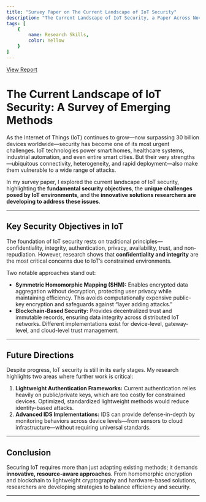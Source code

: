 ```yaml
---
title: "Survey Paper on The Current Landscape of IoT Security"
description: "The Current Landscape of IoT Security, a Paper Across Novel Methods in the Field"
tags: [
    {
        name: Research Skills,
        color: Yellow
    }
]
---
```

<a href="/project-pdfs/SurveyPaper.pdf" target="_blank">View Report</a>

# The Current Landscape of IoT Security: A Survey of Emerging Methods

As the Internet of Things (IoT) continues to grow—now surpassing 30 billion devices worldwide—security has become one of its most urgent challenges. IoT technologies power smart homes, healthcare systems, industrial automation, and even entire smart cities. But their very strengths—ubiquitous connectivity, heterogeneity, and rapid deployment—also make them vulnerable to a wide range of attacks.

In my survey paper, I explored the current landscape of IoT security, highlighting the **fundamental security objectives**, the **unique challenges posed by IoT environments**, and the **innovative solutions researchers are developing to address these issues**.

---

## Key Security Objectives in IoT

The foundation of IoT security rests on traditional principles—confidentiality, integrity, authentication, privacy, availability, trust, and non-repudiation. However, research shows that **confidentiality and integrity** are the most critical concerns due to IoT’s constrained environments.

Two notable approaches stand out:

* **Symmetric Homomorphic Mapping (SHM):** Enables encrypted data aggregation without decryption, protecting user privacy while maintaining efficiency. This avoids computationally expensive public-key encryption and safeguards against “layer adding attacks.”
* **Blockchain-Based Security:** Provides decentralized trust and immutable records, ensuring data integrity across distributed IoT networks. Different implementations exist for device-level, gateway-level, and cloud-level trust management.

---

## Future Directions

Despite progress, IoT security is still in its early stages. My research highlights two areas where further work is critical:

1. **Lightweight Authentication Frameworks:** Current authentication relies heavily on public/private keys, which are too costly for constrained devices. Optimized, standardized lightweight methods would reduce identity-based attacks.
2. **Advanced IDS Implementations:** IDS can provide defense-in-depth by monitoring behaviors across device levels—from sensors to cloud infrastructure—without requiring universal standards.

---

## Conclusion

Securing IoT requires more than just adapting existing methods; it demands **innovative, resource-aware approaches**. From homomorphic encryption and blockchain to lightweight cryptography and hardware-based solutions, researchers are developing strategies to balance efficiency and security.

---